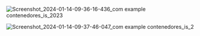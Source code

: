
![Screenshot_2024-01-14-09-36-16-436_com example contenedores_is_2023](https://github.com/MorlinXD/Contenedores_IS_2/assets/110317905/0f9b6521-2ce3-47d4-b3a9-e0f48459ae66)

![Screenshot_2024-01-14-09-37-46-047_com example contenedores_is_2](https://github.com/MorlinXD/Contenedores_IS_2/assets/110317905/18276767-90f9-4c06-b9a6-bb5a411ae066)

